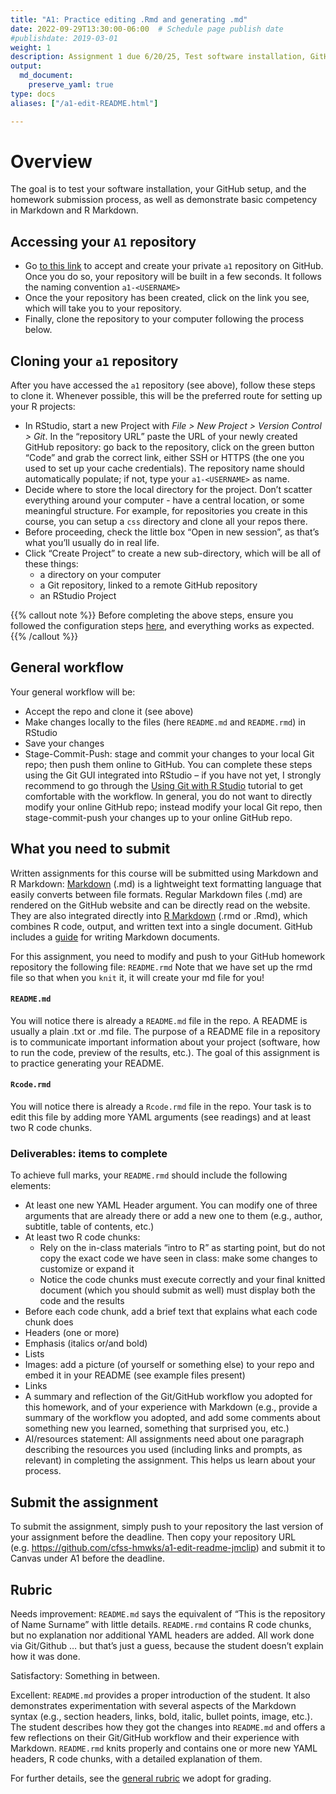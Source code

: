 ```yaml
---
title: "A1: Practice editing .Rmd and generating .md"
date: 2022-09-29T13:30:00-06:00  # Schedule page publish date
#publishdate: 2019-03-01
weight: 1 
description: Assignment 1 due 6/20/25, Test software installation, GitHub setup, and homework submission process, as well as demonstrate basic competency in Markdown and R Markdown.
output:
  md_document:
    preserve_yaml: true
type: docs
aliases: ["/a1-edit-README.html"]

---
```


# Overview

The goal is to test your software installation, your GitHub setup, and
the homework submission process, as well as demonstrate basic competency
in Markdown and R Markdown.

## Accessing your `A1` repository

- Go [to this link](https://classroom.github.com/a/B8DreZI2) to accept
  and create your private `a1` repository on GitHub. Once you do so,
  your repository will be built in a few seconds. It follows the naming
  convention `a1-<USERNAME>`  
- Once the your repository has been created, click on the link you see,
  which will take you to your repository.
- Finally, clone the repository to your computer following the process
  below.

## Cloning your `a1` repository

After you have accessed the `a1` repository (see above), follow these
steps to clone it. Whenever possible, this will be the preferred route
for setting up your R projects:

- In RStudio, start a new Project with *File &gt; New Project &gt;
  Version Control &gt; Git*. In the “repository URL” paste the URL of
  your newly created GitHub repository: go back to the repository, click
  on the green button “Code” and grab the correct link, either SSH or
  HTTPS (the one you used to set up your cache credentials). The
  repository name should automatically populate; if not, type your
  `a1-<USERNAME>` as name.
- Decide where to store the local directory for the project. Don’t
  scatter everything around your computer - have a central location, or
  some meaningful structure. For example, for repositories you create in
  this course, you can setup a `css` directory and clone all your repos
  there.
- Before proceeding, check the little box “Open in new session”, as
  that’s what you’ll usually do in real life.
- Click “Create Project” to create a new sub-directory, which will be
  all of these things:
  - a directory on your computer
  - a Git repository, linked to a remote GitHub repository
  - an RStudio Project

{{% callout note %}} Before completing the above steps, ensure you
followed the configuration steps [here](/setup/git-configure/), and
everything works as expected. {{% /callout %}}

## General workflow

Your general workflow will be:

<!--
* Pull from GitHub (just an empty precaution now, but it will matter when you collaborate with others)
-->

- Accept the repo and clone it (see above)
- Make changes locally to the files (here `README.md` and `README.rmd`)
  in RStudio
- Save your changes
- Stage-Commit-Push: stage and commit your changes to your local Git
  repo; then push them online to GitHub. You can complete these steps
  using the Git GUI integrated into RStudio – if you have not yet, I
  strongly recommend to go through the [Using Git with R
  Studio](/setup/git/git-with-rstudio) tutorial to get comfortable with
  the workflow. In general, you do not want to directly modify your
  online GitHub repo; instead modify your local Git repo, then
  stage-commit-push your changes up to your online GitHub repo.

## What you need to submit

Written assignments for this course will be submitted using Markdown and
R Markdown: [Markdown](https://daringfireball.net/projects/markdown/)
(.md) is a lightweight text formatting language that easily converts
between file formats. Regular Markdown files (.md) are rendered on the
GitHub website and can be directly read on the website. They are also
integrated directly into [R Markdown](https://rmarkdown.rstudio.com/)
(.rmd or .Rmd), which combines R code, output, and written text into a
single document. GitHub includes a
[guide](https://guides.github.com/features/mastering-markdown/) for
writing Markdown documents.

For this assignment, you need to modify and push to your GitHub homework
repository the following file: `README.rmd` Note that we have set up the
rmd file so that when you `knit` it, it will create your md file for
you!

#### `README.md`

You will notice there is already a `README.md` file in the repo. A
README is usually a plain .txt or .md file. The purpose of a README file
in a repository is to communicate important information about your
project (software, how to run the code, preview of the results, etc.).
The goal of this assignment is to practice generating your README.

#### `Rcode.rmd`

You will notice there is already a `Rcode.rmd` file in the repo. Your
task is to edit this file by adding more YAML arguments (see readings)
and at least two R code chunks.

### Deliverables: items to complete

To achieve full marks, your `README.rmd` should include the following
elements:

- At least one new YAML Header argument. You can modify one of three
  arguments that are already there or add a new one to them (e.g.,
  author, subtitle, table of contents, etc.)
- At least two R code chunks:
  - Rely on the in-class materials “intro to R” as starting point, but
    do not copy the exact code we have seen in class: make some changes
    to customize or expand it
  - Notice the code chunks must execute correctly and your final knitted
    document (which you should submit as well) must display both the
    code and the results
- Before each code chunk, add a brief text that explains what each code
  chunk does
- Headers (one or more)
- Emphasis (italics or/and bold)
- Lists
- Images: add a picture (of yourself or something else) to your repo and
  embed it in your README (see example files present)
- Links
- A summary and reflection of the Git/GitHub workflow you adopted for
  this homework, and of your experience with Markdown (e.g., provide a
  summary of the workflow you adopted, and add some comments about
  something new you learned, something that surprised you, etc.)
- AI/resources statement: All assignments need about one paragraph
  describing the resources you used (including links and prompts, as
  relevant) in completing the assignment. This helps us learn about your
  process.

## Submit the assignment

To submit the assignment, simply push to your repository the last
version of your assignment before the deadline. Then copy your
repository URL
(e.g. <https://github.com/cfss-hmwks/a1-edit-readme-jmclip>) and submit
it to Canvas under A1 before the deadline.

## Rubric

Needs improvement: `README.md` says the equivalent of “This is the
repository of Name Surname” with little details. `README.rmd` contains R
code chunks, but no explanation nor additional YAML headers are added.
All work done via Git/Github … but that’s just a guess, because the
student doesn’t explain how it was done.

Satisfactory: Something in between.

Excellent: `README.md` provides a proper introduction of the student. It
also demonstrates experimentation with several aspects of the Markdown
syntax (e.g., section headers, links, bold, italic, bullet points,
image, etc.). The student describes how they got the changes into
`README.md` and offers a few reflections on their Git/GitHub workflow
and their experience with Markdown. `README.rmd` knits properly and
contains one or more new YAML headers, R code chunks, with a detailed
explanation of them.

For further details, see the [general
rubric](/faq/homework-evaluations/) we adopt for grading.
